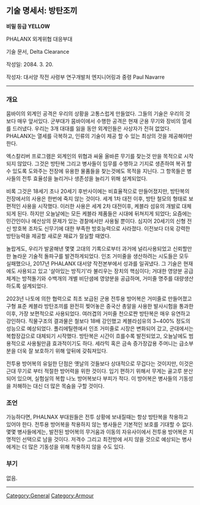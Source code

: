 ## 기술 명세서: 방탄조끼

**비밀 등급 YELLOW**

PHALANX 외계위협 대응부대

기술 문서, Delta Clearance

작성일: 2084. 3. 20.

작성자: 대서양 작전 사령부 연구개발처 엔지니어링과 중령 Paul Navarre

------------------------------------------------------------------------

### 개요

뭄바이의 외계인 공격은 우리의 상황을 고통스럽게 만들었다. 그들의 기술은
우리의 것보다 매우 앞서있다. 군부대가 뭄바이에서 수행한 공격은 현재 군용
무기와 장비의 열세를 드러냈다. 우리는 3개 대대를 잃을 동안 외계인들은
사상자가 전혀 없었다. PHALANX는 열세를 극복하고, 인류의 기술이 제공 할
수 있는 최상의 것을 제공해야만 한다.

엑스칼리버 프로그램은 외계인의 위협과 싸울 올바른 무기를 찾는것 만을
목적으로 시작되지 않았다. 그것은 방탄복 그리고 병사들이 임무를 수행하고
기지로 생존하여 복귀 할수 있도록 도와주는 전장에 유용한 물품들을
찾는것에도 목적을 지닌다. 그 항목들은 병사들의 전투 효율성을 늘리거나
생존성을 늘리기 위해 설계되었다.

비록 그것은 18세기 초나 20세기 후반사이에는 비효율적으로 만들어졌지만,
방탄복의 전장에서의 사용은 한번에 죽지 않는 것이다. 세계 1차 대전 이후,
방탄 철모의 형태로 보편적인 사용을 시작했다. 이러한 사용은 세계 2차
대전이후, 케블라 섬유의 개발로 대체되게 된다. 하지만 오늘날에는 모든
케블라 제품들은 시대에 뒤쳐지게 되었다; 요즘에는 민간인이나 예산상의
문제가 있는 경찰에서만 사용될 뿐이다. 심지어 20세기의 신형 전신 방호복
조차도 신무기에 대한 부족한 방호능력으로 사라졌다. 이전보다 더욱 강력한
방탄능력을 제공할 새로운 재료가 절실할 때였다.

놀랍게도, 우리가 발굴해낸 몇몇 고대의 기록으로부터 과거에 널리사용되었고
신뢰할만한 놀라운 기술적 돌파구를 발견하게되었다. 인조 거미줄을
생산하려는 시도들은 모두 실패했으나, 2017년 PHALANX 대서양 작전본부에서
성과를 일궈냈다. 그 기술은 현재에도 사용되고 있고 '살아있는 방직기'라
불리우는 장치의 핵심이다; 거대한 영양분 공급체계는 방적돌기와 수백개의
개별 비단샘에 영양분을 공급하며, 거미줄 명주를 대량생산 하도록
설계되었다.

2023년 나토에 의한 협력으로 최초 보급된 군용 전투용 방어복은 거미줄로
만들어졌고 구형 표준 케블라 방탄조끼를 완전히 찢어놓은 중국산 총알을
사용한 발사시험을 통과한 이후, 가장 보편적으로 사용되었다. 여러겹의
거미줄 천으로짠 방탄복은 매우 유연하고 강인하다. 직물구조의 결과물은
철보다 18배 강인했고 케블라섬유의 3\~400% 정도의 성능으로 예상되었다.
폴리에틸렌에서 인조 거미줄로 시장은 변화되어 갔고, 군대에서는
복합장갑으로 대체되기 시작했다. 방탄복은 시간이 흐를수록 발전되었고,
오늘날에도 범용적으로 사용될만큼 효과적이기도 하다. 세라믹 혹은 금속
증가장갑용 주머니는 급소부분을 더욱 잘 보호하기 위해 앞뒤에 갖춰져있다.

전투용 방어복의 유일한 단점은 옛날의 것들보다 상대적으로 무겁다는
것이지만, 이것은 근대 무기로 부터 적절한 방어력을 위한 것이다. 입기
편하기 위해서 무게는 골고루 분산되어 있으며, 실험실의 복합 나노
방어복보다 부피가 적다. 이 방어복은 병사들의 기동성을 저해하는 대신 더
많은 목숨을 구할 것이다.

### 조언

가능하다면, PHALNAX 부대원들은 전투 상황에 보내질때는 항상 방탄복을
착용하고 있어야 한다. 전투용 방어복을 착용하지 않는 병사들은 기본적인
보호를 기대할 수 없다. 몇몇 병사들에게는, 발전된 방어복의 무거움과
이동의 자유사이에서 전투용 방어복은 치명적인 선택으로 남을 것이다.
저격수 그리고 최전방에 서지 않을 것으로 예상되는 병사에게는 더 많은
기동성을 위해 착용하지 않을 수도 있다.

### 부기

없음.

------------------------------------------------------------------------

[Category:General](Category:General "wikilink")
[Category:Armour](Category:Armour "wikilink")